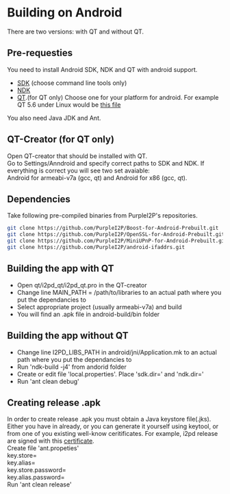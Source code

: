Building on Android
===================

There are two versions: with QT and without QT.

Pre-requesties
--------------

You need to install Android SDK, NDK  and QT with android support.

- [SDK](https://developer.android.com/studio/index.html) (choose command line tools only)  
- [NDK](https://developer.android.com/ndk/downloads/index.html)  
- [QT](https://www.qt.io/download-open-source/).(for QT only) Choose one for your platform for android. For example QT 5.6 under Linux would be [this file](http://download.qt.io/official_releases/qt/5.6/5.6.1-1/qt-opensource-linux-x64-android-5.6.1-1.run  )

You also need Java JDK and Ant.

QT-Creator (for QT only)
------------------------
Open QT-creator that should be installed with QT.  
Go to Settings/Anndroid and specify correct paths to SDK and NDK.
If everything is correct you will see two set avaiable:  
Android for armeabi-v7a (gcc, qt) and Android for x86 (gcc, qt).

Dependencies
--------------
Take following pre-compiled binaries from PurpleI2P's repositories.  
```bash
git clone https://github.com/PurpleI2P/Boost-for-Android-Prebuilt.git  
git clone https://github.com/PurpleI2P/OpenSSL-for-Android-Prebuilt.git  
git clone https://github.com/PurpleI2P/MiniUPnP-for-Android-Prebuilt.git  
git clone https://github.com/PurpleI2P/android-ifaddrs.git  
```


Building the app with QT
------------------------
- Open qt/i2pd_qt/i2pd_qt.pro in the QT-creator   
- Change line MAIN_PATH = /path/to/libraries to an actual path where you put the dependancies to  
- Select appropriate project (usually armeabi-v7a) and build    
- You will find an .apk file in android-build/bin folder    

Building the app without QT
---------------------------
- Change line I2PD_LIBS_PATH in android/jni/Application.mk to an actual path where you put the dependancies to  
- Run 'ndk-build -j4' from andorid folder  
- Create or edit file 'local.properties'. Place 'sdk.dir=<path to SDK>' and 'ndk.dir=<path to NDK>'  
- Run 'ant clean debug'

Creating release .apk
----------------------
In order to create release .apk you must obtain a Java keystore file(.jks). Either you have in already, or you can generate it yourself using keytool, or from one of you existing well-know ceritificates. For example, i2pd release are signed with this [certificate](https://github.com/PurpleI2P/i2pd/blob/openssl/contrib/certificates/router/orignal_at_mail.i2p.crt).  
Create file 'ant.propeties'  
key.store=<path to keystore file>  
key.alias=<alias name>  
key.store.password=<keystore password>  
key.alias.password=<alias password>  
Run 'ant clean release'
